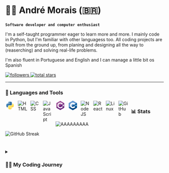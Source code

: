 # 👨‍💻 André Morais (🇧🇷)

**`Software developer and computer enthusiast`**

I'm a self-taught programmer eager to learn more and more.
I mainly code in Python, but I'm familiar with other languagess too.
All coding projects are built from the ground up, from planing and designing all the way to (reaserching) and solving real-life problems.

I'm also fluent in Portuguese and English and I can manage a little bit os Spanish

<p align="left">
    <a href="https://github.com/AndreM0810?tab=followers">
        <img alt="followers" title="Follow me on Github" src="https://custom-icon-badges.demolab.com/github/followers/AndreM0810?color=236ad3&labelColor=1155ba&style=for-the-badge&logo=person-add&label=Follow&logoColor=white"/>
    </a>
    <a href="https://github.com/AndreM0810?tab=repositories&sort=stargazers">
        <img alt="total stars" title="Total stars on GitHub" src="https://custom-icon-badges.demolab.com/github/stars/AndreM0810?color=55960c&style=for-the-badge&labelColor=488207&logo=star"/>
    </a>
</p>

---

### 🧰 Languages and Tools


<img align="left" alt="Python" width="30px" style="padding-right:10px;" src="https://raw.githubusercontent.com/devicons/devicon/1119b9f84c0290e0f0b38982099a2bd027a48bf1/icons/python/python-original.svg" />

<img align="left" alt="HTML" width="30px" style="padding-right:10px;" src="https://cdn.jsdelivr.net/gh/devicons/devicon/icons/html5/html5-plain.svg" />

<img align="left" alt="CSS" width="30px" style="padding-right:10px;" src="https://cdn.jsdelivr.net/gh/devicons/devicon/icons/css3/css3-plain.svg" />

<img align="left" alt="JavaScript" width="30px" style="padding-right:10px;" src="https://cdn.jsdelivr.net/gh/devicons/devicon/icons/javascript/javascript-plain.svg" />

<img align="left" alt="C#" width="30px" style="padding-right:10px;" src="https://raw.githubusercontent.com/devicons/devicon/1119b9f84c0290e0f0b38982099a2bd027a48bf1/icons/csharp/csharp-original.svg" />

<img align="left" alt="C++" width="30px" style="padding-right:10px;" src="https://raw.githubusercontent.com/devicons/devicon/1119b9f84c0290e0f0b38982099a2bd027a48bf1/icons/cplusplus/cplusplus-original.svg" />

<img align="left" alt="NodeJS" width="30px" style="padding-right:10px;" src="https://cdn.jsdelivr.net/gh/devicons/devicon/icons/nodejs/nodejs-original.svg" />


<img align="left" alt="React" width="30px" style="padding-right:10px;" src="https://cdn.jsdelivr.net/gh/devicons/devicon/icons/react/react-original.svg" />

<img align="left" alt="Linux" width="30px" style="padding-right:10px;" src="https://cdn.jsdelivr.net/gh/devicons/devicon/icons/linux/linux-original.svg" />

<img align="left" alt="GitHub" width="30px" style="padding-right:10px;" src="https://cdn.jsdelivr.net/gh/devicons/devicon/icons/github/github-original.svg" />



#

### 📊 Stats

![AAAAAAAAA](https://github-readme-stats.vercel.app/api?username=AndreM0810&show_icons=true&theme=tokyonight)

![GitHub Streak](https://streak-stats.demolab.com?user=AndreM_0810&theme=tokyonight&border_radius=4.5)

#

<details>
 <summary><h3>👨‍💻 My Coding Journey</h3></summary>
   I started my coding journey as a naive kid/teen, just marveling at the power of computers, not just what they could do. but what could i tell them to do.
   I learned about the python language, looked up a random tutorial on YouTube, and was instantly blown away by what I saw.

   I wrote a Hello World program (of course) and my excitement was through the roof. After that I wrote a couple of pther simple scripts and moved on with my life.

   A few days later I saw another python tutorial, this time it was someone coding a terminal version of Tic-Tac-Toe. "Wait... THAT'S HOW YOU MAKE GAMES?!?!". Well, that is one way to do it, however I was, once again, thrilled.

   From then on I never stopped coding and kept learning and improving everyday a little more.

   Today I reached levels that I never thought I'd be able to, and for that reason I know I can improve even more. That is my goal.
